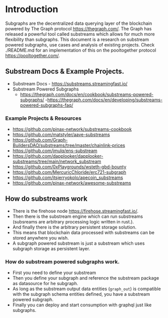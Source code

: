 # Introduction

Subgraphs are the decentralized data querying layer of the blockchain powered by The Graph protocol https://thegraph.com/.
The Graph has released a powerful tool called substreams which allows for much more flexibility than subgraphs. This document is a research
on substream powered subgraphs, use cases and analysis of existing projects. Check ./README.md for an implementation of this on the pooltogether protocol https://pooltogether.com/.


## Substream Docs & Example Projects.

- Substream Docs - https://substreams.streamingfast.io/ 
- Substream Powered Subgraphs
    - https://thegraph.com/docs/en/cookbook/substreams-powered-subgraphs/
    -https://thegraph.com/docs/en/developing/substreams-powered-subgraphs-faq/

### Example Projects & Resources

- https://github.com/pinax-network/substreams-cookbook
- https://github.com/matstyler/aave-substreams
- https://github.com/Graph-BuildersDAO/substreams/tree/master/chainlink-prices
- https://github.com/jmulq/ens-substream
- https://github.com/dapplooker/dapplooker-substreams/tree/main/network_substream
- https://github.com/0xPlaygrounds/wsteth-gbd-bounty
- https://github.com/MercuricChloride/erc721-subgraph
- https://github.com/itsjerryokolo/apecoin_substreams
- https://github.com/pinax-network/awesome-substreams


## How do substreams work

- There is the firehose node https://firehose.streamingfast.io/.
- Then there is the substream engine which can run substreams (subsreams are arbitrary processing logic written in rust.).
- And finally there is the arbitrary persistent storage solution.
- This means that blockchain data processed with substreams can be stored anywhere you wish.
- A subgraph powered substream is just a substream which uses subgraph storage as persistent layer.


### How do substream powered subgraphs work.

- First you need to define your substream
- Then you define your subgraph and reference the substream package as datasource for he subgraph.
- As long as the substream output data entities (`graph_out`) is compatible with the subgraph schema entities defined, you have a substream powered subgraph.
- Finally you can deploy and start consumption with graphql just like subgraphs.